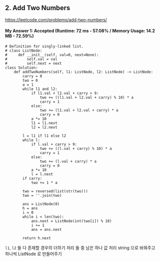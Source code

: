 ## 2. Add Two Numbers
https://leetcode.com/problems/add-two-numbers/

#### My Answer 1: Accepted (Runtime: 72 ms - 57.08% / Memory Usage: 14.2 MB - 72.59%)
```
# Definition for singly-linked list.
# class ListNode:
#     def __init__(self, val=0, next=None):
#         self.val = val
#         self.next = next
class Solution:
    def addTwoNumbers(self, l1: ListNode, l2: ListNode) -> ListNode:
        carry = 0
        two = 0
        a = 1
        while l1 and l2:
            if l1.val + l2.val + carry > 9:
                two += ((l1.val + l2.val + carry) % 10) * a
                carry = 1
            else:
                two += (l1.val + l2.val + carry) * a
                carry = 0
            a *= 10
            l1 = l1.next
            l2 = l2.next
        
        l = l1 if l1 else l2
        while l:
            if l.val + carry > 9:
                two += ((l.val + carry) % 10) * a
                carry = 1
            else:
                two += (l.val + carry) * a
                carry = 0
            a *= 10
            l = l.next
        if carry:
            two += 1 * a
        
        two = reversed(list(str(two)))
        two = ''.join(two)
        
        ans = ListNode(0)
        h = ans
        i = 0
        while i < len(two):
            ans.next = ListNode(int(two[i]) % 10)
            i += 1
            ans = ans.next
            
        return h.next
```
`l1`, `l2` 둘 다 존재할 경우의 더하기 처리
둘 중 남은 하나 값 처리
string 으로 바꿔주고 하나씩 ListNode 로 만들어주기
